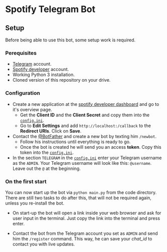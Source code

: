 # Spotify Telegram Bot

## Setup
Before being able to use this bot, some setup work is required.
### Perequisites
+ [Telegram](https://telegram.org/) account.
+ [Spotify developer](https://developer.spotify.com/) account.
+ Working Python 3 installation.
+ Cloned version of this repository on your drive.

### Configuration
+ Create a new application at the [spotify developer dashboard](https://developer.spotify.com/dashboard/applications) and go to it's overview page.
    + Get the **Client ID** and the **Client Secret** and copy them into the [`config.ini`](config.ini).
    + Go to **Edit Settings** and add `http://localhost:/callback` to the **Redirect URIs**. Click on **Save**.
+ Contact the [@BotFather](t.me/BotFather) and create a new bot by texting him `/newbot`.
    + Follow his instructions until everything is ready to go.
    + Once the bot is created he will send you an access **token**. Copy this token into the [`config.ini`](config.ini).
+ In the section `TELEGRAM` in the [`config.ini`](config.ini) enter your Telegram username as the `ADMIN`. Your Telegram username will look like this: `@username`. Leave out the `@` at the beginning.

### On the first start
You can now start up the bot via `python main.py` from the code directory.
There are still two tasks to do after this, that will not be required again, unless you re-install the bot.
+ On start-up the bot will open a link inside your web browser and ask for user input in the terminal. Just copy the link into the terminal and press enter.

+ Contact the bot from the Telegram account you set as `ADMIN` and send him the `/register` command. This way, he can save your *chat_id* to contact you with live updates.
